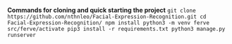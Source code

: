
**Commands for cloning and quick starting the project** 
`git clone https://github.com/nthnleo/Facial-Expression-Recognition.git
cd Facial-Expression-Recognition/
npm install
python3 -m venv ferve src/ferve/activate
pip3 install -r requirements.txt
python3 manage.py runserver`

